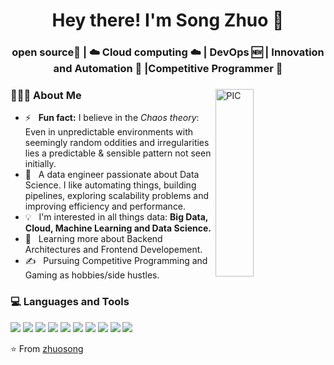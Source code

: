 <h1 align="center">Hey there! I'm Song Zhuo 👋 </h1>
<h3 align="center">open source📜 | ☁️ Cloud computing ☁️ |  DevOps 🆕 | Innovation and Automation 🤖 |Competitive Programmer  🚀</h3>
<div>
<img width = "35%" align="right" alt="PIC" height="300px" src="https://media.giphy.com/media/2IudUHdI075HL02Pkk/giphy.gif" />
<div align="left"> 
  <h3> 👨🏻‍💻 About Me </h3>
  
  - ⚡ &nbsp; <b>Fun fact:</b> I believe in the *Chaos theory*: Even in unpredictable environments with seemingly random oddities and irregularities lies a predictable & sensible pattern not seen initially.
  - 🤔 &nbsp; A data engineer passionate about Data Science. I like automating things, building pipelines, exploring scalability problems and improving efficiency and performance.
  - 💡 &nbsp; I'm interested in all things data: <b> Big Data, Cloud, Machine Learning and Data Science. </b>
  - 🌱 &nbsp; Learning more about Backend Architectures and Frontend Developement.
  - ✍️ &nbsp; Pursuing Competitive Programming and Gaming as hobbies/side hustles.  

</div>

<div>
  <h3> 💻 Languages and Tools </h3>
  <p>
    <img src="https://img.shields.io/badge/html5%20-%23E34F26.svg?&style=for-the-badge&logo=html5&logoColor=white">
    <img src="https://img.shields.io/badge/css3%20-%231572B6.svg?&style=for-the-badge&logo=css3&logoColor=white">
    <img src="https://img.shields.io/badge/javascript-%23F7DF1E.svg?&style=for-the-badge&logo=javascript&logoColor=black&labelColor=black">
    <img src="https://img.shields.io/badge/python%20-%2314354C.svg?&style=for-the-badge&logo=python&logoColor=white">
    <img src="https://img.shields.io/badge/c%20-%2300599C.svg?&style=for-the-badge&logo=c&logoColor=white">
    <img src="https://img.shields.io/badge/vuejs%20-%2335495e.svg?&style=for-the-badge&logo=vue.js&logoColor=%234FC08D">
    <img src="https://img.shields.io/badge/git%20-%23F05033.svg?&style=for-the-badge&logo=git&logoColor=white"/>
    <img src="https://img.shields.io/badge/github%20-%23121011.svg?&style=for-the-badge&logo=github&logoColor=white"/>
    <img src="https://img.shields.io/badge/figma%20-%23F24E1E.svg?&style=for-the-badge&logo=figma&logoColor=white"/>
    <img src="https://img.shields.io/badge/markdown-%23000000.svg?&style=for-the-badge&logo=markdown&logoColor=white" />
  </p>
</div> 


⭐️ From [zhuosong](https://github.com/zzhuosong)




